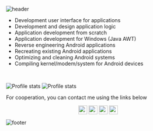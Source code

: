 ![header](https://capsule-render.vercel.app/api?type=waving&height=300&color=277ee3&text=LineR&reversal=false&section=header&textBg=false&fontColor=FEFEFE&fontSize=69&fontAlignY=24&fontAlign=50&strokeWidth=0&stroke=FEFEFE&desc=Software%20developer&descAlignY=37)
 - Development user interface for applications
 - Development and design application logic
 - Application development from scratch
 - Application development for Windows (Java AWT)
 - Reverse engineering Android applications
 - Recreating existing Android applications
 - Optimizing and cleaning Android systems
 - Compiling kernel/modem/system for Android devices
   
<br>

![Profile stats](https://github-readme-stats.vercel.app/api?username=LinerSRT&show_icons=true&theme=github_dark_dimmed&rank_icon=percentile)
![Profile stats](https://github-readme-stats.vercel.app/api/top-langs/?username=LinerSRT&show_icons=true&theme=github_dark_dimmed&size_weight=0.5&count_weight=0.5&hide=c,makefile,assembly&langs_count=8&layout=compact)


<p>For cooperation, you can contact me using the links below</p>
<p align="center"><a style="text-decoration: none;" href="mailto:serinity320@gmail.com" target="_blank"> <img src="https://img.icons8.com/color/452/gmail-new.png" width="24" align="center" border="0" /> </a> <a style="text-decoration: none;" href="https://4pda.ru/forum/index.php?showuser=4548849" target="_blank"> <img src="https://devband.github.io/src/forpda_pic.png" width="24" align="center" border="0" /> </a> <a style="text-decoration: none;" href="https://discordapp.com/users/714886584025088002" target="_blank"> <img src="https://www.svgrepo.com/show/353655/discord-icon.svg" width="24" align="center" border="0" /> </a> <a style="text-decoration: none;" href="https://t.me/verified_noname" target="_blank"> <img src="https://upload.wikimedia.org/wikipedia/commons/thumb/8/82/Telegram_logo.svg/2048px-Telegram_logo.svg.png" width="24" align="center" border="0" /> </a></p>

[gmail]: serinity320@gmail.com
[4pda]: https://4pda.ru/forum/index.php?showuser=4548849
[xda]: https://forum.xda-developers.com/member.php?u=7046679
[discord]: https://discordapp.com/users/714886584025088002
[telegram]: https://t.me/verified_noname

![footer](https://capsule-render.vercel.app/api?type=waving&height=300&color=277ee3&reversal=false&section=footer&textBg=false&fontSize=69&fontAlignY=24&fontAlign=50&strokeWidth=0&descAlignY=37)
